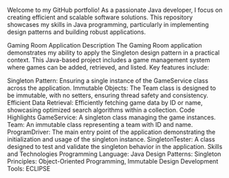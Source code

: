 Welcome to my GitHub portfolio! As a passionate Java developer, I focus on creating efficient and scalable software solutions. This repository showcases my skills in Java programming, particularly in implementing design patterns and building robust applications.

Gaming Room Application
Description
The Gaming Room application demonstrates my ability to apply the Singleton design pattern in a practical context. This Java-based project includes a game management system where games can be added, retrieved, and listed. Key features include:

Singleton Pattern: Ensuring a single instance of the GameService class across the application.
Immutable Objects: The Team class is designed to be immutable, with no setters, ensuring thread safety and consistency.
Efficient Data Retrieval: Efficiently fetching game data by ID or name, showcasing optimized search algorithms within a collection.
Code Highlights
GameService: A singleton class managing the game instances.
Team: An immutable class representing a team with ID and name.
ProgramDriver: The main entry point of the application demonstrating the initialization and usage of the singleton instance.
SingletonTester: A class designed to test and validate the singleton behavior in the application.
Skills and Technologies
Programming Language: Java
Design Patterns: Singleton
Principles: Object-Oriented Programming, Immutable Design
Development Tools: ECLIPSE 
